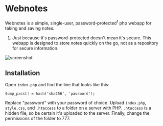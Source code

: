 Webnotes
========

Webnotes is a simple, single-user, password-protected<sup>1</sup> php webapp for taking and saving notes.

1. Just because it's password-protected doesn't mean it's secure. This webapp is designed to store notes quickly on the go, not as a repository for secure information.

![screenshot](http://code.tdeitch.com/webnotes/screenshot.png)

Installation
------------
Open `index.php` and find the line that looks like this:

    $cmp_pass[] = hash('sha256', 'password');

Replace "password" with your password of choice. Upload `index.php`, `style.css`, and `.htaccess` to a folder on a server with PHP. `.htaccess` is a hidden file, so be certain it's uploaded to the server. Finally, change the permissions of the folder to 777.
